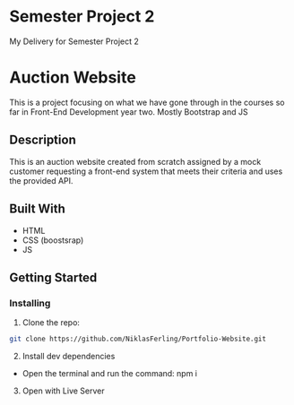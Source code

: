 # Semester Project 2
My Delivery for Semester Project 2

# Auction Website

This is a project focusing on what we have gone through in the courses so far in Front-End Development year two. Mostly Bootstrap and JS

## Description

This is an auction website created from scratch assigned by a mock customer requesting a front-end system that meets their criteria and uses the provided API.

## Built With

- HTML
- CSS (boostsrap)
- JS

## Getting Started

### Installing

1. Clone the repo:

```bash
git clone https://github.com/NiklasFerling/Portfolio-Website.git
```

2. Install dev dependencies

 - Open the terminal and run the command: npm i

3. Open with Live Server



